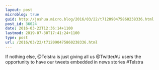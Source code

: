 ```yaml
---
layout: post
microblog: true
guid: http://joshua.micro.blog/2016/03/22/t712090475860238336.html
post_id: 36024
date: 2016-03-22T12:36:14+1100
lastmod: 2019-07-30T17:41:24+1100
type: post
url: /2016/03/22/t712090475860238336.html
---
```

If nothing else, @Telstra is just giving all us @TwitterAU users the opportunity to have our tweets embedded in news stories #Telstra
